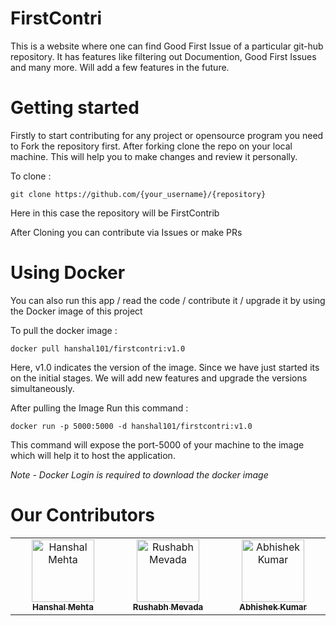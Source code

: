 # FirstContri
This is a website where one can find Good First Issue of a particular git-hub repository. It has features like filtering out Documention, Good First Issues and many more. Will add a few features in the future.

# Getting started
Firstly to start contributing for any project or opensource program you need to Fork the repository first.
After forking clone the repo on your local machine. This will help you to make changes and review it personally.

To clone :
```
git clone https://github.com/{your_username}/{repository}
```
Here in this case the repository will be FirstContrib

After Cloning you can contribute via Issues or make PRs


# Using Docker 
You can also run this app / read the code / contribute it / upgrade it by using the Docker image of this project

To pull the docker image :
```
docker pull hanshal101/firstcontri:v1.0
```
Here, v1.0 indicates the version of the image. Since we have just started its on the initial stages. We will add new features and upgrade the versions simultaneously.

After pulling the Image Run this command :
```
docker run -p 5000:5000 -d hanshal101/firstcontri:v1.0
```

This command will expose the port-5000 of your machine to the image which will help it to host the application.

*Note - Docker Login is required to download the docker image*




# Our Contributors
<table>
  <tbody>
    <tr>
      <td align="center" valign="top" width="14.28%"><a href="https://github.com/hanshal101"><img src="https://avatars.githubusercontent.com/u/122217807?s=400&u=1923193e2e2a32e5fccdbbffee07891ac02593ba&v=4" width="100px;" alt="Hanshal Mehta"/><br /><sub><b>Hanshal Mehta</b></sub></a><br /></td>
      <td align="center" valign="top" width="14.28%"><a href="https://github.com/rushabh-exe"><img src="https://avatars.githubusercontent.com/u/119485580?v=4" width="100px;" alt="Rushabh Mevada"/><br /><sub><b>Rushabh Mevada</b></sub></a><br /></td>
      <td align="center" valign="top" width="14.28%"><a href="https://github.com/abhishekkumar35"><img src="https://avatars.githubusercontent.com/u/39720798?v=4" width="100px;" alt="Abhishek Kumar"/><br /><sub><b>Abhishek Kumar</b></sub></a><br /></td>
     </tr>
  </tbody>
  </table>
